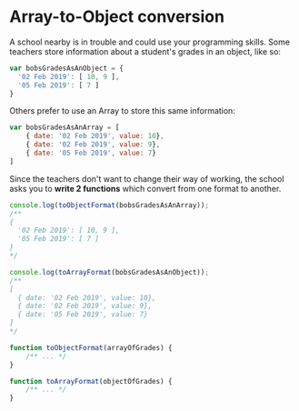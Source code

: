 # Array-to-Object conversion

A school nearby is in trouble and could use your programming skills. Some teachers store information about a student's  grades in an object, like so:

```javascript
var bobsGradesAsAnObject = {
  '02 Feb 2019': [ 10, 9 ],
  '05 Feb 2019': [ 7 ]
}
```

Others prefer to use an Array to store this same information:

```javascript
var bobsGradesAsAnArray = [
    { date: '02 Feb 2019', value: 10},
    { date: '02 Feb 2019', value: 9},
    { date: '05 Feb 2019', value: 7}
]
```

Since the teachers don't want to change their way of working, the school asks you to **write 2 functions** which convert from one format to another.

```javascript
console.log(toObjectFormat(bobsGradesAsAnArray));
/**
{
  '02 Feb 2019': [ 10, 9 ],
  '05 Feb 2019': [ 7 ]
}
*/

console.log(toArrayFormat(bobsGradesAsAnObject));
/**
[
  { date: '02 Feb 2019', value: 10},
  { date: '02 Feb 2019', value: 9},
  { date: '05 Feb 2019', value: 7}
]
*/

function toObjectFormat(arrayOfGrades) {
    /** ... */
}

function toArrayFormat(objectOfGrades) {
    /** ... */
}
```